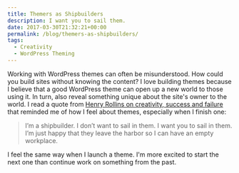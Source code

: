 ```yaml
---
title: Themers as Shipbuilders
description: I want you to sail them.
date: 2017-03-30T21:32:21+00:00
permalink: /blog/themers-as-shipbuilders/
tags:
  - Creativity
  - WordPress Theming
---
```


Working with WordPress themes can often be misunderstood. How could you build sites without knowing the content? I love building themes because I believe that a good WordPress theme can open up a new world to those using it. In turn, also reveal something unique about the site's owner to the world. I read a quote from [Henry Rollins on creativity, success and failure](https://thecreativeindependent.com/people/henry-rollins-on-defining-success/) that reminded me of how I feel about themes, especially when I finish one:

> I’m a shipbuilder. I don’t want to sail in them. I want you to sail in them. I’m just happy that they leave the harbor so I can have an empty workplace.

I feel the same way when I launch a theme. I'm more excited to start the next one than continue work on something from the past.
